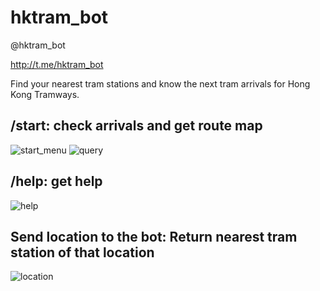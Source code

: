 # hktram_bot
@hktram_bot

http://t.me/hktram_bot

Find your nearest tram stations and know the next tram arrivals for Hong Kong Tramways.



## /start: check arrivals and get route map

![start_menu](https://user-images.githubusercontent.com/15364387/30145874-0dbdf0a0-93c7-11e7-80d0-980e7f5827cb.png)
![query](https://user-images.githubusercontent.com/15364387/30145588-ca884aa8-93c4-11e7-9e71-8aba6e2aa8ce.png)

## /help: get help

 ![help](https://user-images.githubusercontent.com/15364387/30145600-ec68006e-93c4-11e7-99b9-9891c8be27f8.png)

## Send location to the bot: Return nearest tram station of that location

 ![location](https://user-images.githubusercontent.com/15364387/30145547-8d244220-93c4-11e7-99cc-75106355c3dd.png)

